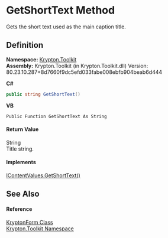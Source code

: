 # GetShortText Method


Gets the short text used as the main caption title.



## Definition
**Namespace:** <a href="79d2eac2-21f4-54ff-7552-b20c33c30600.md">Krypton.Toolkit</a>  
**Assembly:** Krypton.Toolkit (in Krypton.Toolkit.dll) Version: 80.23.10.287+8d7660f9dc5efd033fabe008ebfb904beab6d444

**C#**
``` C#
public string GetShortText()
```
**VB**
``` VB
Public Function GetShortText As String
```



#### Return Value
String  
Title string.

#### Implements
<a href="2e5eb1a4-a595-42a1-f290-b87d8925690a.md">IContentValues.GetShortText()</a>  


## See Also


#### Reference
<a href="13b29650-b21b-35d6-8387-a6f0a5ca154d.md">KryptonForm Class</a>  
<a href="79d2eac2-21f4-54ff-7552-b20c33c30600.md">Krypton.Toolkit Namespace</a>  
